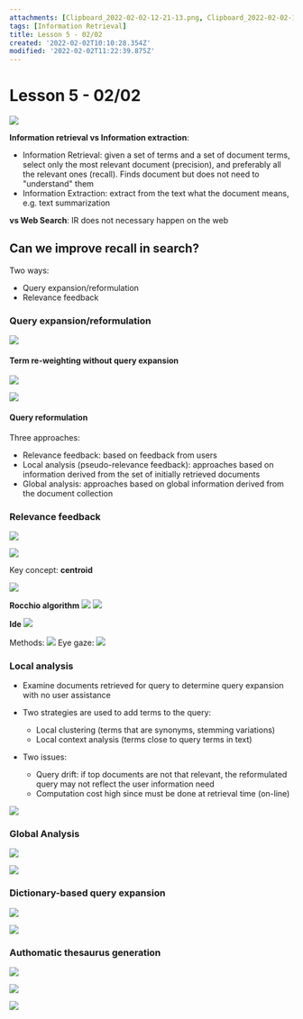 ```yaml
---
attachments: [Clipboard_2022-02-02-12-21-13.png, Clipboard_2022-02-02-12-30-37.png, Clipboard_2022-02-02-12-31-01.png, Clipboard_2022-02-02-12-31-45.png, Clipboard_2022-02-02-12-34-20.png, Clipboard_2022-02-02-12-34-41.png, Clipboard_2022-02-02-12-47-57.png, Clipboard_2022-02-02-12-54-24.png, Clipboard_2022-02-02-12-54-43.png, Clipboard_2022-02-02-13-01-32.png, Clipboard_2022-02-02-13-01-46.png, Clipboard_2022-02-02-13-02-00.png, Clipboard_2022-02-02-13-09-54.png, Clipboard_2022-02-02-13-10-13.png, Clipboard_2022-02-02-13-12-30.png, Clipboard_2022-02-02-13-12-46.png, Clipboard_2022-02-02-13-12-56.png, Clipboard_2022-02-02-13-17-23.png, Clipboard_2022-02-02-13-17-28.png, Clipboard_2022-02-02-13-18-17.png]
tags: [Information Retrieval]
title: Lesson 5 - 02/02
created: '2022-02-02T10:10:28.354Z'
modified: '2022-02-02T11:22:39.875Z'
---
```


# Lesson 5 - 02/02

![](@attachment/Clipboard_2022-02-02-12-21-13.png)

**Information retrieval vs Information extraction**:
- Information Retrieval: given a set of terms and a set of document terms, select only the most relevant document (precision), and preferably all the relevant ones (recall). Finds document but does not need to "understand" them
- Information Extraction: extract from the text what the document means, e.g. text summarization

**vs Web Search**: IR does not necessary happen on the web

## Can we improve recall in search?

Two ways:
- Query expansion/reformulation
- Relevance feedback

### Query expansion/reformulation

![](@attachment/Clipboard_2022-02-02-12-30-37.png)

#### Term re-weighting without query expansion

![](@attachment/Clipboard_2022-02-02-12-31-01.png)

![](@attachment/Clipboard_2022-02-02-12-31-45.png)

#### Query reformulation

Three approaches:

- Relevance feedback: based on feedback from users
- Local analysis (pseudo-relevance feedback): approaches based on information derived from the set of initially retrieved documents
- Global analysis: approaches based on global information derived from the document collection

### Relevance feedback

![](@attachment/Clipboard_2022-02-02-12-34-20.png)

![](@attachment/Clipboard_2022-02-02-12-34-41.png)

Key concept: **centroid**

![](@attachment/Clipboard_2022-02-02-12-47-57.png)

**Rocchio algorithm**
![](@attachment/Clipboard_2022-02-02-12-54-24.png)
![](@attachment/Clipboard_2022-02-02-12-54-43.png)

**Ide**
![](@attachment/Clipboard_2022-02-02-13-01-32.png)

Methods:
![](@attachment/Clipboard_2022-02-02-13-01-46.png)
Eye gaze: ![](@attachment/Clipboard_2022-02-02-13-02-00.png)

### Local analysis

- Examine documents retrieved for query to determine query expansion with no user assistance
- Two strategies are used to add terms to the query:
  - Local clustering (terms that are synonyms, stemming variations)
  - Local context analysis (terms close to query terms in text)

- Two issues:
  - Query drift: if top documents are not that relevant, the reformulated query may not reflect the user information need
  - Computation cost high since must be done at retrieval time (on-line)

![](@attachment/Clipboard_2022-02-02-13-09-54.png)

### Global Analysis

![](@attachment/Clipboard_2022-02-02-13-10-13.png)

![](@attachment/Clipboard_2022-02-02-13-12-30.png)

### Dictionary-based query expansion

![](@attachment/Clipboard_2022-02-02-13-12-46.png)

![](@attachment/Clipboard_2022-02-02-13-12-56.png)

### Authomatic thesaurus generation

![](@attachment/Clipboard_2022-02-02-13-17-23.png)

![](@attachment/Clipboard_2022-02-02-13-17-28.png)

![](@attachment/Clipboard_2022-02-02-13-18-17.png)
